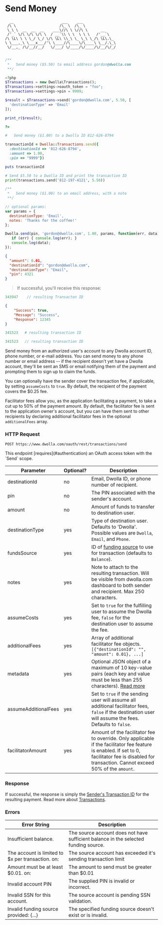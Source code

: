 # Send Money

```always
  __                      ___    ___               
 /\ \                    /\_ \  /\_ \              
 \_\ \  __  __  __    ___\//\ \ \//\ \      __     
 /'_` \/\ \/\ \/\ \  / __`\\ \ \  \ \ \   /'__`\   
/\ \L\ \ \ \_/ \_/ \/\ \L\ \\_\ \_ \_\ \_/\ \L\.\_ 
\ \___,_\ \___x___/'\ \____//\____\/\____\ \__/.\_\
 \/__,_ /\/__//__/   \/___/ \/____/\/____/\/__/\/_/
                                                   

```

```php
/**
 *   Send money ($5.50) to email address gordon@dwolla.com
 **/

<?php
$Transactions = new Dwolla\Transactions();
$Transactions->settings->oauth_token = "foo";
$Transactions->settings->pin = 9999;

$result = $Transactions->send('gordon@dwolla.com', 5.50, [
  'destinationType' => 'Email'
]);

print_r($result);

?>
```

```ruby
#   Send money ($1.00) to a Dwolla ID 812-626-8794

transactionId = Dwolla::Transactions.send({
  :destinationId => '812-626-8794', 
  :amount => 1.00, 
  :pin => "9999"})

puts transactionId
```
```python
# Send $5.50 to a Dwolla ID and print the transaction ID
print(transactions.send('812-197-4121', 5.50))
```
```js
/**
 *   Send money ($1.00) to an email address, with a note
 **/

// optional params:
var params = {
  destinationType: 'Email', 
  notes: 'Thanks for the coffee!'
};

Dwolla.send(pin, 'gordon@dwolla.com', 1.00, params, function(err, data) {
   if (err) { console.log(err); }
   console.log(data);
});

```
```json
{
  "amount": 0.01,
  "destinationId": "gordon@dwolla.com",
  "destinationType": "Email",
  "pin": 4321
}
```

> If successful, you'll receive this response:

```php
343947    // resulting Transacton ID
```

```json
{
    "Success": true,
    "Message": "Success",
    "Response": 12345
}
```

```ruby
341523   # resulting transaction ID
```

```js
341523   // resulting transaction ID
```

Send money from an authorized user's account to any Dwolla account ID, phone number, or e-mail address. You can send money to any phone number or email address -- if the recipient doesn't yet have a Dwolla account, they'll be sent an SMS or email notifying them of the payment and prompting them to sign up to claim the funds.

You can optionally have the sender cover the transaction fee, if applicable, by setting `assumeCosts` to `true`.  By default, the recipient of the payment covers the $0.25 fee.

Facilitator fees allow you, as the application facilitating a payment, to take a cut up to 50% of the payment amount.  By default, the facilitator fee is sent to the application owner's account, but you can have them sent to other recipients by declaring additional facilitator fees in the optional `additionalFees` array.
  
### HTTP Request

`POST https://www.dwolla.com/oauth/rest/transactions/send`

<aside class="reminder">This endpoint [requires](#authentication) an OAuth access token with the `Send` scope.</aside>

| Parameter            | Optional? | Description                                                                                                                                                                                        |
|----------------------|-----------|----------------------------------------------------------------------------------------------------------------------------------------------------------------------------------------------------|
| destinationId        | no        | Email, Dwolla ID, or phone number of recipient.                                              |
| pin                  | no        | The PIN associated with the sender's account.                                                                                                                                                        |
| amount               | no        | Amount of funds to transfer to destination user.                                                                                                                                                   |
| destinationType      | yes       | Type of destination user. Defaults to 'Dwolla'. Possible values are `Dwolla`, `Email`, and `Phone`.                                                                                               |
| fundsSource          | yes       | ID of [funding source](#funding-sources) to use for transaction (defaults to `Balance`). |
| notes | yes | Note to attach to the resulting transaction.  Will be visible from dwolla.com dashboard to both sender and recipient.  Max 250 characters.
| assumeCosts          | yes       | Set to `true` for the fulfilling user to assume the Dwolla fee, `false` for the destination user to assume the fee.                                                                                |
| additionalFees       | yes       | Array of additional facilitator fee objects.  `[{"destinationId": "", "amount": 0.01}, ...]`                                                                                                                                                               |
| metadata             | yes       | Optional JSON object of a maximum of 10 key-value pairs (each key and value must be less than 255 characters).  [Read more](#metadata)                                                                                   |
| assumeAdditionalFees | yes       | Set to `true` if the sending user will assume all additional facilitator fees, `false` if the destination user will assume the fees. Defaults to `false`.                                          |
| facilitatorAmount    | yes       | Amount of the facilitator fee to override. Only applicable if the facilitator fee feature is enabled. If set to 0, facilitator fee is disabled for transaction. Cannot exceed 50% of the `amount`. |

### Response 

If successful, the response is simply the [Sender's Transaction ID](#how-transactions-work) for the resulting payment.  Read more about [Transactions](#transactions).

### Errors
| Error String | Description |
|--------------|-------------|
| Insufficient balance. | The source account does not have sufficient balance in the selected funding source. |
| The account is limited to $x per transaction. on: | The source account has exceeded it's sending transaction limit |
| Amount must be at least $0.01. on: | The amount to send must be greater than $0.01 |
| Invalid account PIN | The supplied PIN is invalid or incorrect. |
| Invalid SSN for this account. | The source account is pending SSN validation. |
| Invalid funding source provided: {...} | The specified funding source doesn't exist or is invalid. |